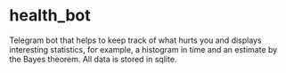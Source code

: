# health_bot
Telegram bot that helps to keep track of what hurts you and displays interesting statistics, for example, a histogram in time and an estimate by the Bayes theorem.
All data is stored in sqlite.
